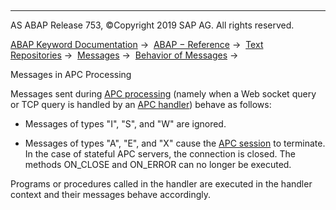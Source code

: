   

* * *

AS ABAP Release 753, ©Copyright 2019 SAP AG. All rights reserved.

[ABAP Keyword Documentation](javascript:call_link\('abenabap.htm'\)) →  [ABAP − Reference](javascript:call_link\('abenabap_reference.htm'\)) →  [Text Repositories](javascript:call_link\('abenabap_texts.htm'\)) →  [Messages](javascript:call_link\('abenabap_messages.htm'\)) →  [Behavior of Messages](javascript:call_link\('abenabap_messages_types.htm'\)) → 

Messages in APC Processing

Messages sent during [APC processing](javascript:call_link\('abenapc_processing_glosry.htm'\) "Glossary Entry") (namely when a Web socket query or TCP query is handled by an [APC handler](javascript:call_link\('abenapc.htm'\))) behave as follows:

-   Messages of types "I", "S", and "W" are ignored.

-   Messages of types "A", "E", and "X" cause the [APC session](javascript:call_link\('abenapc_session_glosry.htm'\) "Glossary Entry") to terminate. In the case of stateful APC servers, the connection is closed. The methods ON\_CLOSE and ON\_ERROR can no longer be executed.

Programs or procedures called in the handler are executed in the handler context and their messages behave accordingly.